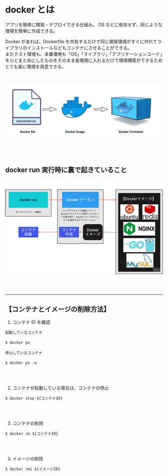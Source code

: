 # docker とは

アプリを簡単に開発・デプロイできる仕組み。
OS などに依存せず、同じような環境を簡単に作成できる。

Docker があれば、Dockerfile を共有するだけで同じ開発環境がすぐに作れてライブラリのインストールなどもコンテナにさせることができる。<br>
またテスト環境も、本番環境も「OS」「ライブラリ」「アプリケーションコード」をひとまとめにしたものをそのまま各環境に入れるだけで環境構築ができるためとても楽に環境を用意できる。

<br>

![Dockerfileがコンテナになるまでの順序イメージ](../images/Docker_sequential.png)

<br>
<br>

## docker run 実行時に裏で起きていること

![docker runの裏で起きていること](../images/backend_process.png)

<br><br>

---

## 【コンテナとイメージの削除方法】

1.  コンテナ ID を確認

```shell
起動しているコンテナ

$ docker ps

停止しているコンテナ

$ docker ps -a
```

<br><br>

2.  コンテナが起動している場合は、コンテナの停止

```shell
$ docker stop ${コンテナID}
```

<br><br>

3. コンテナの削除

```shell
$ docker rm ${コンテナID}
```

<br><br>

3. イメージの削除

```shell
$ docker rmi ${イメージID}
```

<br><br>
